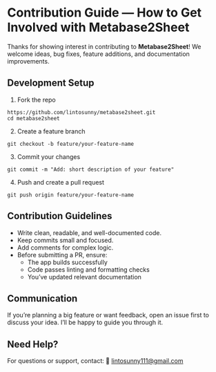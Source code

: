 # Contribution Guide — How to Get Involved with Metabase2Sheet

Thanks for showing interest in contributing to **Metabase2Sheet**! We welcome ideas, bug fixes, feature additions, and documentation improvements.

## Development Setup
1. Fork the repo 
```
https://github.com/lintosunny/metabase2sheet.git
cd metabase2sheet
```

2. Create a feature branch
```
git checkout -b feature/your-feature-name
```

3. Commit your changes
```
git commit -m "Add: short description of your feature"
```

4. Push and create a pull request
```
git push origin feature/your-feature-name
```

## Contribution Guidelines
* Write clean, readable, and well-documented code.
* Keep commits small and focused.
* Add comments for complex logic.
* Before submitting a PR, ensure:
    * The app builds successfully
    * Code passes linting and formatting checks
    * You’ve updated relevant documentation

## Communication
If you’re planning a big feature or want feedback, open an issue first to discuss your idea.
I’ll be happy to guide you through it.

## Need Help?

For questions or support, contact:
📧 lintosunny111@gmail.com